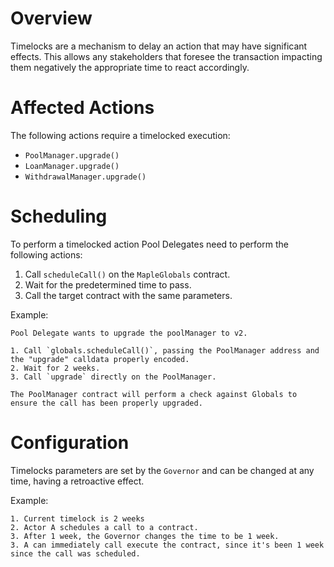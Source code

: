 # Overview
Timelocks are a mechanism to delay an action that may have significant effects. This allows any stakeholders that foresee the transaction impacting them negatively the appropriate time to react accordingly.

# Affected Actions
The following actions require a timelocked execution:
* `PoolManager.upgrade()`
* `LoanManager.upgrade()`
* `WithdrawalManager.upgrade()`

# Scheduling
To perform a timelocked action Pool Delegates need to perform the following actions:
1. Call `scheduleCall()` on the `MapleGlobals` contract.
2. Wait for the predetermined time to pass.
3. Call the target contract with the same parameters.

Example:
```
Pool Delegate wants to upgrade the poolManager to v2.

1. Call `globals.scheduleCall()`, passing the PoolManager address and the "upgrade" calldata properly encoded.
2. Wait for 2 weeks.
3. Call `upgrade` directly on the PoolManager.

The PoolManager contract will perform a check against Globals to ensure the call has been properly upgraded.
```

# Configuration
Timelocks parameters are set by the `Governor` and can be changed at any time, having a retroactive effect.

Example:
```
1. Current timelock is 2 weeks
2. Actor A schedules a call to a contract.
3. After 1 week, the Governor changes the time to be 1 week.
3. A can immediately call execute the contract, since it's been 1 week since the call was scheduled.
```

